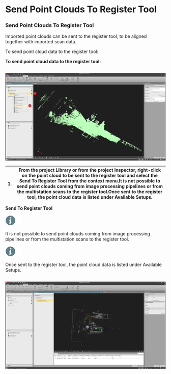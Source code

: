 # Send Point Clouds To Register Tool

### Send Point Clouds To Register Tool

Imported point clouds can be sent to the register tool, to be aligned together with imported scan data.

To send point cloud data to the register tool:

**To send point cloud data to the register tool:**

|  |  |
| --- | --- |

![Image](graphics/01099846.jpg)

| 1. | From the project Library or from the project Inspector, right-click on the point cloud to be sent to the register tool and select the Send To Register Tool from the context menu.It is not possible to send point clouds coming from image processing pipelines or from the multistation scans to the register tool.Once sent to the register tool, the point cloud data is listed under Available Setups. |
| --- | --- |

**Send To Register Tool**

![Image](./data/icons/note.gif)

It is not possible to send point clouds coming from image processing pipelines or from the multistation scans to the register tool.

![Image](./data/icons/note.gif)

Once sent to the register tool, the point cloud data is listed under Available Setups.

|  |  |
| --- | --- |

![Image](graphics/01099850.jpg)


